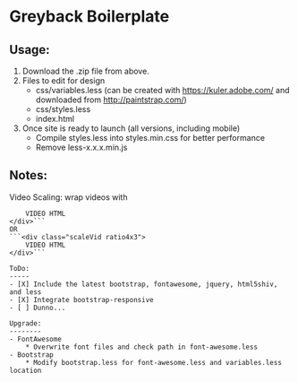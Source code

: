 Greyback Boilerplate
====================

Usage:
------
1. Download the .zip file from above.
2. Files to edit for design
	* css/variables.less (can be created with https://kuler.adobe.com/ and downloaded from http://paintstrap.com/)
	* css/styles.less
	* index.html
3. Once site is ready to launch (all versions, including mobile) 
	* Compile styles.less into styles.min.css for better performance
	* Remove less-x.x.x.min.js

Notes:
------
Video Scaling: wrap videos with

```<div class="scaleVid ratio16x9">
	VIDEO HTML
</div>```
OR
```<div class="scaleVid ratio4x3">
	VIDEO HTML
</div>```

ToDo:
-----
- [X] Include the latest bootstrap, fontawesome, jquery, html5shiv, and less
- [X] Integrate bootstrap-responsive
- [ ] Dunno...

Upgrade:
--------
- FontAwesome
	* Overwrite font files and check path in font-awesome.less
- Bootstrap
	* Modify bootstrap.less for font-awesome.less and variables.less location